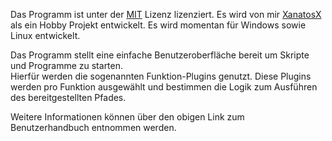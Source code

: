 Das Programm ist unter der [MIT](https://github.com/XanatosX/ModularToolManager/blob/main/LICENSE) Lizenz lizenziert.
Es wird von mir [XanatosX](https://github.com/XanatosX) als ein Hobby Projekt entwickelt. Es wird momentan für Windows sowie Linux entwickelt.

Das Programm stellt eine einfache Benutzeroberfläche bereit um Skripte und Programme zu starten.\
Hierfür werden die sogenannten Funktion-Plugins genutzt.
Diese Plugins werden pro Funktion ausgewählt und bestimmen die Logik zum Ausführen des bereitgestellten Pfades.

Weitere Informationen können über den obigen Link zum Benutzerhandbuch entnommen werden.
